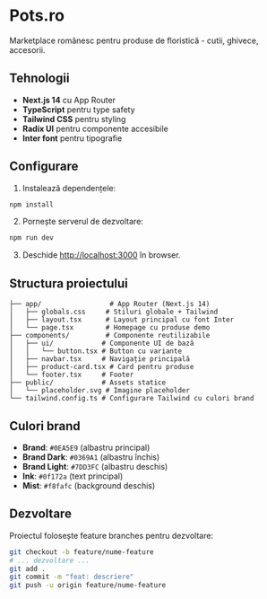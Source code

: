 # Pots.ro

Marketplace românesc pentru produse de floristică - cutii, ghivece, accesorii.

## Tehnologii

- **Next.js 14** cu App Router
- **TypeScript** pentru type safety
- **Tailwind CSS** pentru styling
- **Radix UI** pentru componente accesibile
- **Inter font** pentru tipografie

## Configurare

1. Instalează dependențele:
```bash
npm install
```

2. Pornește serverul de dezvoltare:
```bash
npm run dev
```

3. Deschide [http://localhost:3000](http://localhost:3000) în browser.

## Structura proiectului

```
├── app/                 # App Router (Next.js 14)
│   ├── globals.css     # Stiluri globale + Tailwind
│   ├── layout.tsx      # Layout principal cu font Inter
│   └── page.tsx        # Homepage cu produse demo
├── components/         # Componente reutilizabile
│   ├── ui/            # Componente UI de bază
│   │   └── button.tsx # Button cu variante
│   ├── navbar.tsx     # Navigație principală
│   ├── product-card.tsx # Card pentru produse
│   └── footer.tsx     # Footer
├── public/            # Assets statice
│   └── placeholder.svg # Imagine placeholder
└── tailwind.config.ts # Configurare Tailwind cu culori brand
```

## Culori brand

- **Brand**: `#0EA5E9` (albastru principal)
- **Brand Dark**: `#0369A1` (albastru închis)
- **Brand Light**: `#7DD3FC` (albastru deschis)
- **Ink**: `#0f172a` (text principal)
- **Mist**: `#f8fafc` (background deschis)

## Dezvoltare

Proiectul folosește feature branches pentru dezvoltare:

```bash
git checkout -b feature/nume-feature
# ... dezvoltare ...
git add .
git commit -m "feat: descriere"
git push -u origin feature/nume-feature
```
